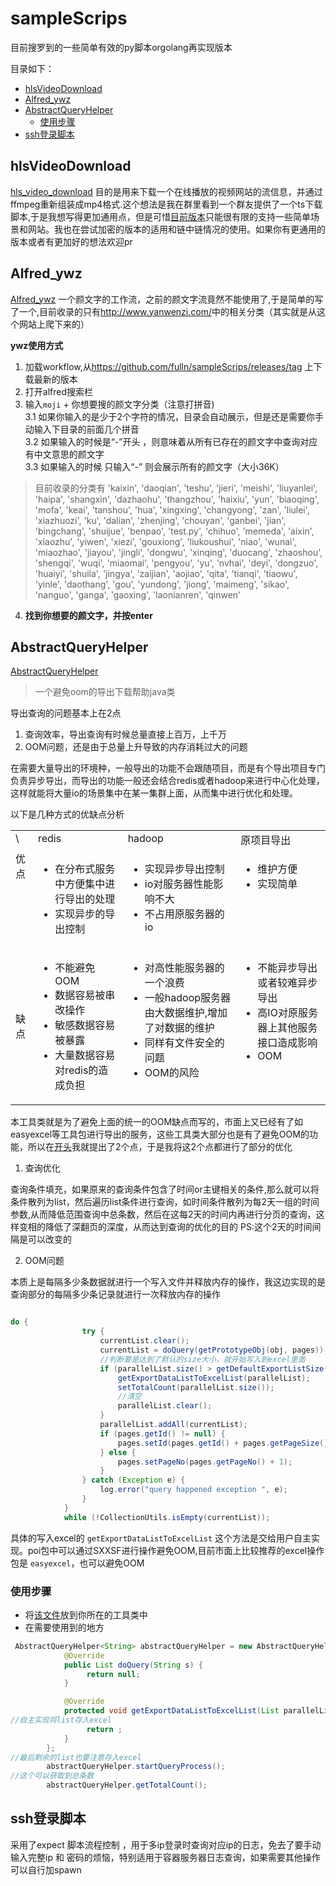 # sampleScrips
目前搜罗到的一些简单有效的py脚本orgolang再实现版本

目录如下：

<!-- toc -->

- [hlsVideoDownload](#hlsvideodownload)
- [Alfred_ywz](#alfred_ywz)
- [AbstractQueryHelper](#abstractqueryhelper)
  * [使用步骤](#%E4%BD%BF%E7%94%A8%E6%AD%A5%E9%AA%A4)
- [ssh登录脚本](#ssh%E7%99%BB%E5%BD%95%E8%84%9A%E6%9C%AC)

<!-- tocstop -->

## hlsVideoDownload

[hls_video_download](./hls) 目的是用来下载一个在线播放的视频网站的流信息，并通过ffmpeg重新组装成mp4格式.这个想法是我在群里看到一个群友提供了一个ts下载脚本,于是我想写得更加通用点，但是可惜[目前版本](./hls/ts_download_v5.py)只能很有限的支持一些简单场景和网站。我也在尝试加密的版本的适用和链中链情况的使用。如果你有更通用的版本或者有更加好的想法欢迎pr

## Alfred_ywz

[Alfred_ywz](./Alfred_ywz)  一个颜文字的工作流，之前的颜文字流竟然不能使用了,于是简单的写了一个,目前收录的只有<a>http://www.yanwenzi.com/</a>中的相关分类（其实就是从这个网站上爬下来的）

**ywz使用方式**

1. 加载workflow,从<a>https://github.com/fulln/sampleScrips/releases/tag</a> 上下载最新的版本
2. 打开alfred搜索栏
3. 输入`moji` + 你想要搜的颜文字分类（注意打拼音)</br>
  3.1 如果你输入的是少于2个字符的情况，目录会自动展示，但是还是需要你手动输入下目录的前面几个拼音</br>
  3.2 如果输入的时候是“-”开头 ，则意味着从所有已存在的颜文字中查询对应有中文意思的颜文字</br>
  3.3 如果输入的时候 只输入“-” 则会展示所有的颜文字（大小36K）</br>

> 目前收录的分类有
> 'kaixin', 'daoqian', 'teshu', 'jieri', 'meishi', 'liuyanlei', 'haipa', 'shangxin', 'dazhaohu', 'thangzhou', 'haixiu', 'yun', 'biaoqing', 'mofa', 'keai', 'tanshou', 'hua', 'xingxing', 'changyong', 'zan', 'liulei', 'xiazhuozi', 'ku', 'dalian', 'zhenjing', 'chouyan', 'ganbei', 'jian', 'bingchang', 'shuijue', 'benpao', 'test.py', 'chihuo', 'memeda', 'aixin', 'xiaozhu', 'yiwen', 'xiezi', 'gouxiong', 'liukoushui', 'niao', 'wunai', 'miaozhao', 'jiayou', 'jingli', 'dongwu', 'xinqing', 'duocang', 'zhaoshou', 'shengqi', 'wuqi', 'miaomai', 'pengyou', 'yu', 'nvhai', 'deyi', 'dongzuo', 'huaiyi', 'shuila', 'jingya', 'zaijian', 'aojiao', 'qita', 'tianqi', 'tiaowu', 'yinle', 'daothang', 'gou', 'yundong', 'jiong', 'maimeng', 'sikao', 'nanguo', 'ganga', 'gaoxing', 'laonianren', 'qinwen'


4. **找到你想要的颜文字，并按enter**  

## AbstractQueryHelper
[AbstractQueryHelper](./AbstractQueryHelper)


> 一个避免oom的导出下载帮助java类

导出查询的问题基本上在2点

1. 查询效率，导出查询有时候总量直接上百万，上千万
2. OOM问题，还是由于总量上升导致的内存消耗过大的问题

在需要大量导出的环境种，一般导出的功能不会跟随项目，而是有个导出项目专门负责异步导出，而导出的功能一般还会结合redis或者hadoop来进行中心化处理，
这样就能将大量io的场景集中在某一集群上面，从而集中进行优化和处理。

以下是几种方式的优缺点分析

<table aline='center'>
<tr>
<td  valign="top">\</td>
<td  valign="top">redis</td>
<td  valign="top">hadoop</td>
<td  valign="top">原项目导出</td>
</tr>
<tr>
<td  valign="top">优点</td><td  valign="top">
	
* 在分布式服务中方便集中进行导出的处理
* 实现异步的导出控制

</td>
<td  valign="top">
	
* 实现异步导出控制
* io对服务器性能影响不大
* 不占用原服务器的io

</td>
<td  valign="top">
	
* 维护方便
* 实现简单

</td>
</tr>
<tr>
<td>缺点</td>
<td  valign="top">
	
* 不能避免OOM
* 数据容易被串改操作
* 敏感数据容易被暴露
* 大量数据容易对redis的造成负担

</td>
<td  valign="top">
	
* 对高性能服务器的一个浪费
* 一般hadoop服务器由大数据维护,增加了对数据的维护
* 同样有文件安全的问题
* OOM的风险

</td>
<td  valign="top">
	
* 不能异步导出或者较难异步导出
* 高IO对原服务器上其他服务接口造成影响
* OOM

</td>
</tr>
</table>

本工具类就是为了避免上面的统一的OOM缺点而写的，市面上又已经有了如easyexcel等工具包进行导出的服务，这些工具类大部分也是有了避免OOM的功能，所以在[开头](#AbstractQueryHelper)我就提出了2个点，于是我将这2个点都进行了部分的优化

1. 查询优化

查询条件填充，如果原来的查询条件包含了时间or主键相关的条件,那么就可以将条件散列为list，然后遍历list条件进行查询，如时间条件散列为每2天一组的时间参数,从而降低范围查询中总条数，然后在这每2天的时间内再进行分页的查询，这样变相的降低了深翻页的深度，从而达到查询的优化的目的 PS:这个2天的时间间隔是可以改变的

2. OOM问题

本质上是每隔多少条数据就进行一个写入文件并释放内存的操作，我这边实现的是查询部分的每隔多少条记录就进行一次释放内存的操作
```java

do {
				try {
					currentList.clear();
					currentList = doQuery(getPrototypeObj(obj, pages));
					//判断要是达到了默认的size大小，就开始写入到excel里面
					if (parallelList.size() > getDefaultExportListSize()) {
						getExportDataListToExcelList(parallelList);
						setTotalCount(parallelList.size());
						//清空
						parallelList.clear();
					}
					parallelList.addAll(currentList);
					if (pages.getId() != null) {
						pages.setId(pages.getId() + pages.getPageSize());
					} else {
						pages.setPageNo(pages.getPageNo() + 1);
					}
				} catch (Exception e) {
					log.error("query happened exception ", e);
				}
			}
			while (!CollectionUtils.isEmpty(currentList));

```

具体的写入excel的 `getExportDataListToExcelList` 这个方法是交给用户自主实现。poi包中可以通过SXXSF进行操作避免OOM,目前市面上比较推荐的excel操作包是 `easyexcel`，也可以避免OOM

### 使用步骤

- 将[该文件](./abstractExportHelper/AbstractQueryHelper.java)放到你所在的工具类中
- 在需要使用到的地方

```java
 AbstractQueryHelper<String> abstractQueryHelper = new AbstractQueryHelper<String>() {
            @Override
            public List doQuery(String s) {
                 return null;
            }

            @Override
            protected void getExportDataListToExcelList(List parallelList) {
//自主实现将list存入excel
                 return ;
            }
        };
//最后剩余的list也要注意存入excel
        abstractQueryHelper.startQueryProcess();
//这个可以获取到总条数
        abstractQueryHelper.getTotalCount();
```

## ssh登录脚本

采用了expect 脚本流程控制 ，用于多ip登录时查询对应ip的日志，免去了要手动输入完整ip 和 密码的烦恼，特别适用于容器服务器日志查询，如果需要其他操作可以自行加spawn




